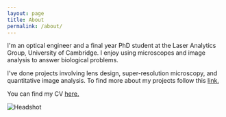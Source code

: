 ```yaml
---
layout: page
title: About
permalink: /about/
---
```


I'm an optical engineer and a final year PhD student at the Laser Analytics Group, University of Cambridge. I enjoy using microscopes and image analysis to answer biological problems.

I've done projects involving lens design, super-resolution microscopy, and quantitative image analysis. To find more about my projects follow this [link.]({{site.baseurl}}/)

You can find my CV [here.]({{site.baseurl}}/files/Vallejo-Ramirez,Pedro_resume_Jan2019.pdf)

![Headshot]({{site.baseurl}}/files/PPVRHeadshot2.jpg)

